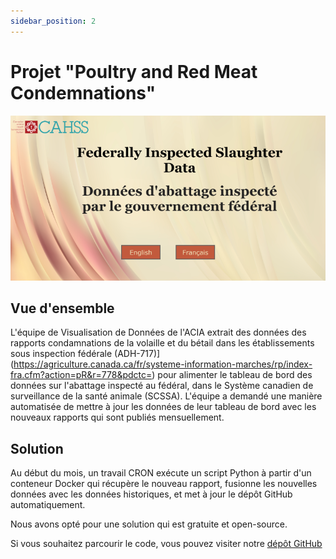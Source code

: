 ```yaml
---
sidebar_position: 2
---
```

# Projet "Poultry and Red Meat Condemnations"

![texte alternatif](CAHSS_Dashboard.png)

## Vue d'ensemble

L'équipe de Visualisation de Données de l'ACIA extrait des données des rapports
condamnations de la volaille et du bétail dans les établissements sous
inspection fédérale
(ADH-717)](https://agriculture.canada.ca/fr/systeme-information-marches/rp/index-fra.cfm?action=pR&r=778&pdctc=)
pour alimenter le tableau de bord des données sur l'abattage inspecté au
fédéral, dans le Système canadien de surveillance de la santé animale (SCSSA).
L'équipe a demandé une manière automatisée de mettre à jour les données de leur
tableau de bord avec les nouveaux rapports qui sont publiés mensuellement.

## Solution

Au début du mois, un travail CRON exécute un script Python à partir d'un
conteneur Docker qui récupère le nouveau rapport, fusionne les nouvelles données
avec les données historiques, et met à jour le dépôt GitHub automatiquement.

Nous avons opté pour une solution qui est gratuite et open-source.

Si vous souhaitez parcourir le code, vous pouvez visiter notre [dépôt
GitHub](https://github.com/ai-cfia/PoultryRedMeatCond)
